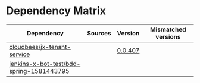 # Dependency Matrix

Dependency | Sources | Version | Mismatched versions
---------- | ------- | ------- | -------------------
[cloudbees/jx-tenant-service](https://github.com/cloudbees/jx-tenant-service) |  | [0.0.407](https://github.com/cloudbees/jx-tenant-service/releases/tag/v0.0.407) | 
[jenkins-x-bot-test/bdd-spring-1581443795](https://github.com/jenkins-x-bot-test/bdd-spring-1581443795.git) |  | []() | 
